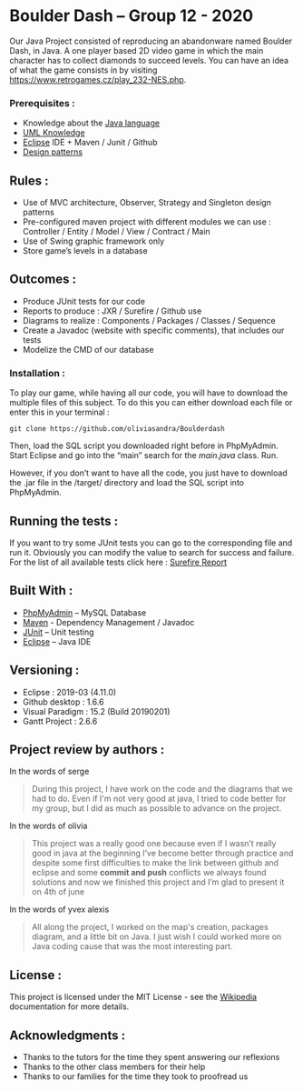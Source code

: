 # Boulder Dash – Group 12 - 2020

Our Java Project consisted of reproducing an abandonware named Boulder Dash, in Java. A one player based 2D video game in which the main character has to collect diamonds to succeed levels.
You can have an idea of what the game consists in by visiting https://www.retrogames.cz/play_232-NES.php.

### Prerequisites :

-    Knowledge about the [Java language](https://en.wikipedia.org/wiki/Java_(programming_language))
-    [UML Knowledge](https://en.wikipedia.org/wiki/Unified_Modeling_Language)
-    [Eclipse](https://www.eclipse.org/documentation/) IDE + Maven / Junit / Github
-    [Design patterns](https://en.wikipedia.org/wiki/Software_design_pattern)

## Rules :

- Use of MVC architecture, Observer, Strategy and Singleton design patterns
- Pre-configured maven project with different modules we can use : Controller / Entity / Model / View / Contract / Main
- Use of Swing graphic framework only
- Store game’s levels in a database

## Outcomes : 

- Produce JUnit tests for our code
- Reports to produce : JXR / Surefire / Github use
- Diagrams to realize : Components / Packages / Classes / Sequence
- Create a Javadoc (website with specific comments), that includes our tests
- Modelize the CMD of our database

### Installation :

To play our game, while having all our code, you will have to download the multiple files of this subject. To do this you can either download each file or enter this in your terminal :
  
```
git clone https://github.com/oliviasandra/Boulderdash
```

Then, load the SQL script you downloaded right before in PhpMyAdmin. Start Eclipse and go into the “main” search for the *main.java* class. Run.

However, if you don’t want to have all the code, you just have to download the .jar file in the /target/ directory and load the SQL script into PhpMyAdmin.


## Running the tests :

If you want to try some JUnit tests you can go to the corresponding file and run it. Obviously you can modify the value to search for success and failure. For the list of all available tests click here : [Surefire Report](https://github.com/AntoineChvl/JPU-BlankProject/blob/controller/target/site/surefire-report.html)

## Built With :

* [PhpMyAdmin](https://www.phpmyadmin.net/) – MySQL Database
* [Maven](https://maven.apache.org/) - Dependency Management / Javadoc
* [JUnit](https://junit.org/junit4/) – Unit testing
* [Eclipse]( https://www.eclipse.org/) – Java IDE

## Versioning :

-	Eclipse : 2019-03 (4.11.0)
-	Github desktop : 1.6.6
-	Visual Paradigm : 15.2 (Build 20190201)
-	Gantt Project : 2.6.6

## Project review by authors :

In the words of serge
>	During this project, I have work on the code and the diagrams that we had to do. Even if I'm not very good at java, I tried to code better for my group, but I did as much as possible to advance on the project.

In the words of olivia
> This project was a really good one because even if I wasn’t really good in java at the beginning I’ve become better through practice and despite some first difficulties to make the link between github and eclipse and some **commit and push** conflicts we always found solutions and now we finished this project and I’m glad to present it on 4th of june

In the words of yvex alexis
> All along the project, I worked on the map's creation, packages diagram, and a little bit on Java. I just wish I  could worked more on Java coding cause that was the most interesting part.



## License :

This project is licensed under the MIT License - see the [Wikipedia]( https://en.wikipedia.org/wiki/MIT_License) documentation for more details.

## Acknowledgments :

* Thanks to the tutors for the time they spent answering our reflexions
* Thanks to the other class members for their help
* Thanks to our families for the time they took to proofread us
